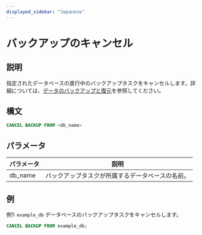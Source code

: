 ```yaml
---
displayed_sidebar: "Japanese"
---
```


# バックアップのキャンセル

## 説明

指定されたデータベースの進行中のバックアップタスクをキャンセルします。詳細については、[データのバックアップと復元](../../../administration/Backup_and_restore.md)を参照してください。

## 構文

```SQL
CANCEL BACKUP FROM <db_name>
```

## パラメータ

| **パラメータ** | **説明**                                       |
| ------------- | --------------------------------------------- |
| db_name       | バックアップタスクが所属するデータベースの名前。 |

## 例

例1: `example_db` データベースのバックアップタスクをキャンセルします。

```SQL
CANCEL BACKUP FROM example_db;
```